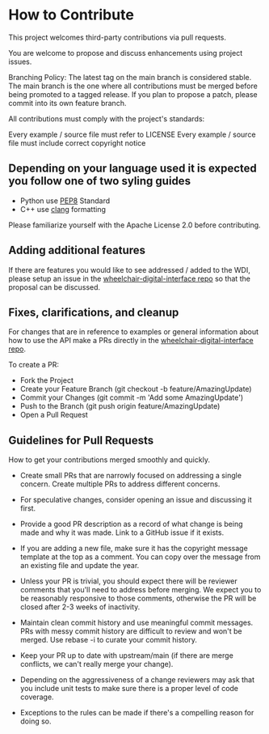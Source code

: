 # How to Contribute

This project welcomes third-party contributions via pull requests.

You are welcome to propose and discuss enhancements using project issues.

Branching Policy: The latest tag on the main branch is considered stable. The main branch is the one where all contributions must be merged before being promoted to a tagged release. If you plan to propose a patch, please commit into its own feature branch.

All contributions must comply with the project's standards:

Every example / source file must refer to LICENSE
Every example / source file must include correct copyright notice

Depending on your language used it is expected you follow one of two syling guides
-
- Python use [PEP8](https://peps.python.org/pep-0008/) Standard
- C++ use [clang](https://clang.llvm.org/docs/ClangFormat.html) formatting 

Please familiarize yourself with the Apache License 2.0 before contributing.

## Adding additional features
If there are features you would like to see addressed / added to the WDI, please setup an issue in the [wheelchair-digital-interface repo](https://github.com/lucimobility/wheelchair-digital-interface) so that the proposal can be discussed.

## Fixes, clarifications, and cleanup
For changes that are in reference to examples or general information about how to use the API make a PRs directly in the [wheelchair-digital-interface repo](https://github.com/lucimobility/wheelchair-digital-interface).

To create a PR: 
- Fork the Project
- Create your Feature Branch (git checkout -b feature/AmazingUpdate)
- Commit your Changes (git commit -m 'Add some AmazingUpdate')
- Push to the Branch (git push origin feature/AmazingUpdate)
- Open a Pull Request

## Guidelines for Pull Requests
How to get your contributions merged smoothly and quickly.

- Create small PRs that are narrowly focused on addressing a single concern. Create multiple PRs to address different concerns.

- For speculative changes, consider opening an issue and discussing it first.

- Provide a good PR description as a record of what change is being made and why it was made. Link to a GitHub issue if it exists.

- If you are adding a new file, make sure it has the copyright message template at the top as a comment. You can copy over the message from an existing file and update the year.

- Unless your PR is trivial, you should expect there will be reviewer comments that you'll need to address before merging. We expect you to be reasonably responsive to those comments, otherwise the PR will be closed after 2-3 weeks of inactivity.

- Maintain clean commit history and use meaningful commit messages. PRs with messy commit history are difficult to review and won't be merged. Use rebase -i to curate your commit history.

- Keep your PR up to date with upstream/main (if there are merge conflicts, we can't really merge your change).

- Depending on the aggressiveness of a change reviewers may ask that you include unit tests to make sure there is a proper level of code coverage.

- Exceptions to the rules can be made if there's a compelling reason for doing so.
